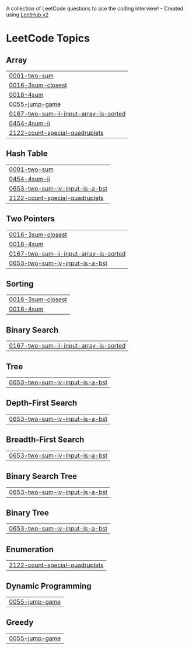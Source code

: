 A collection of LeetCode questions to ace the coding interview! - Created using [LeetHub v2](https://github.com/arunbhardwaj/LeetHub-2.0)
<!---LeetCode Topics Start-->
# LeetCode Topics
## Array
|  |
| ------- |
| [0001-two-sum](https://github.com/AtharvaSardesai1/LeetCode/tree/master/0001-two-sum) |
| [0016-3sum-closest](https://github.com/AtharvaSardesai1/LeetCode/tree/master/0016-3sum-closest) |
| [0018-4sum](https://github.com/AtharvaSardesai1/LeetCode/tree/master/0018-4sum) |
| [0055-jump-game](https://github.com/AtharvaSardesai1/LeetCode/tree/master/0055-jump-game) |
| [0167-two-sum-ii-input-array-is-sorted](https://github.com/AtharvaSardesai1/LeetCode/tree/master/0167-two-sum-ii-input-array-is-sorted) |
| [0454-4sum-ii](https://github.com/AtharvaSardesai1/LeetCode/tree/master/0454-4sum-ii) |
| [2122-count-special-quadruplets](https://github.com/AtharvaSardesai1/LeetCode/tree/master/2122-count-special-quadruplets) |
## Hash Table
|  |
| ------- |
| [0001-two-sum](https://github.com/AtharvaSardesai1/LeetCode/tree/master/0001-two-sum) |
| [0454-4sum-ii](https://github.com/AtharvaSardesai1/LeetCode/tree/master/0454-4sum-ii) |
| [0653-two-sum-iv-input-is-a-bst](https://github.com/AtharvaSardesai1/LeetCode/tree/master/0653-two-sum-iv-input-is-a-bst) |
| [2122-count-special-quadruplets](https://github.com/AtharvaSardesai1/LeetCode/tree/master/2122-count-special-quadruplets) |
## Two Pointers
|  |
| ------- |
| [0016-3sum-closest](https://github.com/AtharvaSardesai1/LeetCode/tree/master/0016-3sum-closest) |
| [0018-4sum](https://github.com/AtharvaSardesai1/LeetCode/tree/master/0018-4sum) |
| [0167-two-sum-ii-input-array-is-sorted](https://github.com/AtharvaSardesai1/LeetCode/tree/master/0167-two-sum-ii-input-array-is-sorted) |
| [0653-two-sum-iv-input-is-a-bst](https://github.com/AtharvaSardesai1/LeetCode/tree/master/0653-two-sum-iv-input-is-a-bst) |
## Sorting
|  |
| ------- |
| [0016-3sum-closest](https://github.com/AtharvaSardesai1/LeetCode/tree/master/0016-3sum-closest) |
| [0018-4sum](https://github.com/AtharvaSardesai1/LeetCode/tree/master/0018-4sum) |
## Binary Search
|  |
| ------- |
| [0167-two-sum-ii-input-array-is-sorted](https://github.com/AtharvaSardesai1/LeetCode/tree/master/0167-two-sum-ii-input-array-is-sorted) |
## Tree
|  |
| ------- |
| [0653-two-sum-iv-input-is-a-bst](https://github.com/AtharvaSardesai1/LeetCode/tree/master/0653-two-sum-iv-input-is-a-bst) |
## Depth-First Search
|  |
| ------- |
| [0653-two-sum-iv-input-is-a-bst](https://github.com/AtharvaSardesai1/LeetCode/tree/master/0653-two-sum-iv-input-is-a-bst) |
## Breadth-First Search
|  |
| ------- |
| [0653-two-sum-iv-input-is-a-bst](https://github.com/AtharvaSardesai1/LeetCode/tree/master/0653-two-sum-iv-input-is-a-bst) |
## Binary Search Tree
|  |
| ------- |
| [0653-two-sum-iv-input-is-a-bst](https://github.com/AtharvaSardesai1/LeetCode/tree/master/0653-two-sum-iv-input-is-a-bst) |
## Binary Tree
|  |
| ------- |
| [0653-two-sum-iv-input-is-a-bst](https://github.com/AtharvaSardesai1/LeetCode/tree/master/0653-two-sum-iv-input-is-a-bst) |
## Enumeration
|  |
| ------- |
| [2122-count-special-quadruplets](https://github.com/AtharvaSardesai1/LeetCode/tree/master/2122-count-special-quadruplets) |
## Dynamic Programming
|  |
| ------- |
| [0055-jump-game](https://github.com/AtharvaSardesai1/LeetCode/tree/master/0055-jump-game) |
## Greedy
|  |
| ------- |
| [0055-jump-game](https://github.com/AtharvaSardesai1/LeetCode/tree/master/0055-jump-game) |
<!---LeetCode Topics End-->